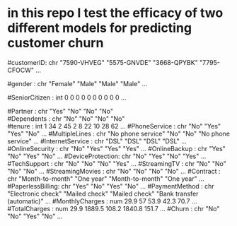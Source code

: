 # in this repo I test the efficacy of two different models for predicting customer churn

#customerID: chr  "7590-VHVEG" "5575-GNVDE" "3668-QPYBK" "7795-CFOCW" ...

#gender          : chr  "Female" "Male" "Male" "Male" ...

#SeniorCitizen   : int  0 0 0 0 0 0 0 0 0 0 ...

#Partner         : chr  "Yes" "No" "No" "No"    
#Dependents      : chr  "No" "No" "No" "No"   
#tenure          : int  1 34 2 45 2 8 22 10 28 62 ...
#PhoneService    : chr  "No" "Yes" "Yes" "No" ...
#MultipleLines   : chr  "No phone service" "No" "No" "No phone service" ...
#InternetService : chr  "DSL" "DSL" "DSL" "DSL" ...
#OnlineSecurity  : chr  "No" "Yes" "Yes" "Yes" ...
#OnlineBackup    : chr  "Yes" "No" "Yes" "No" ...
#DeviceProtection: chr  "No" "Yes" "No" "Yes" ...
#TechSupport     : chr  "No" "No" "No" "Yes" ...
#StreamingTV     : chr  "No" "No" "No" "No" ...
#StreamingMovies : chr  "No" "No" "No" "No" ...
#Contract        : chr  "Month-to-month" "One year" "Month-to-month" "One year" ...
#PaperlessBilling: chr  "Yes" "No" "Yes" "No" ...
#PaymentMethod   : chr  "Electronic check" "Mailed check" "Mailed check" "Bank transfer (automatic)" ...
#MonthlyCharges  : num  29.9 57 53.9 42.3 70.7 ...
#TotalCharges    : num  29.9 1889.5 108.2 1840.8 151.7 ...
#Churn           : chr  "No" "No" "Yes" "No" ...
 
